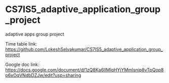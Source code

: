 # CS7IS5_adaptive_application_group_project
adaptive apps group project

Time table link:
https://github.com/LokeshSelvakumar/CS7IS5_adaptive_application_group_project

Google doc link:
https://docs.google.com/document/d/1zQ8Ka6lIMlqHYjYMmlsnip8vTpQop8p6xOqVNdbDZJw/edit?usp=sharing
